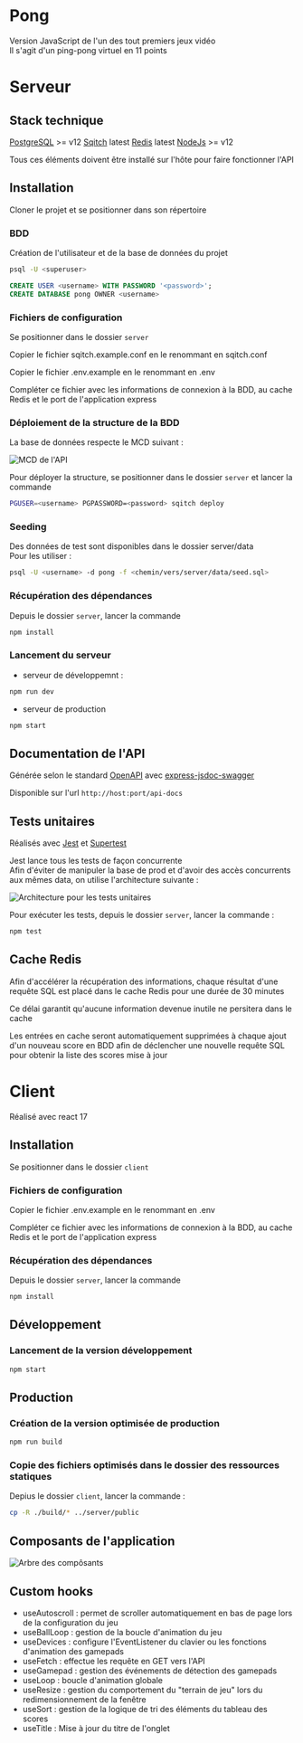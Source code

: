 # Pong

Version JavaScript de l'un des tout premiers jeux vidéo  
Il s'agit d'un ping-pong virtuel en 11 points

# Serveur

## Stack technique

[PostgreSQL](https://www.postgresql.org/)  >= v12
[Sqitch](https://sqitch.org/)  latest
[Redis](https://redis.io/)  latest
[NodeJs](https://nodejs.org/fr/) >= v12

Tous ces éléments doivent être installé sur l'hôte pour faire fonctionner l'API

## Installation

Cloner le projet et se positionner dans son répertoire

### BDD

Création de l'utilisateur et de la base de données du projet

```bash
psql -U <superuser>
```

```sql
CREATE USER <username> WITH PASSWORD '<password>';
CREATE DATABASE pong OWNER <username>
```

### Fichiers de configuration

Se positionner dans le dossier `server`

Copier le fichier sqitch.example.conf en le renommant en sqitch.conf

Copier le fichier .env.example en le renommant en .env

Compléter ce fichier avec les informations de connexion à la BDD, au cache Redis et le port de l'application express

### Déploiement de la structure de la BDD

La base de données respecte le MCD suivant :

![MCD de l'API](./server/conception/Pong.png)

Pour déployer la structure, se positionner dans le dossier `server` et lancer la commande

```bash
PGUSER=<username> PGPASSWORD=<password> sqitch deploy
```

### Seeding

Des données de test sont disponibles dans le dossier server/data  
Pour les utiliser :

```bash
psql -U <username> -d pong -f <chemin/vers/server/data/seed.sql>
```

### Récupération des dépendances

Depuis le dossier `server`, lancer la commande

```bash
npm install
```

### Lancement du serveur

- serveur de développemnt : 

```bash
npm run dev
```

- serveur de production

```bash
npm start
```

## Documentation de l'API

Générée selon le standard [OpenAPI](https://swagger.io/specification/) avec [express-jsdoc-swagger](https://brikev.github.io/express-jsdoc-swagger-docs/#/)

Disponible sur l'url `http://host:port/api-docs`

## Tests unitaires

Réalisés avec [Jest](https://jestjs.io/fr/) et [Supertest](https://github.com/visionmedia/supertest)  

Jest lance tous les tests de façon concurrente  
Afin d'éviter de manipuler la base de prod et d'avoir des accès concurrents aux mêmes data, on utilise l'architecture suivante :

![Architecture pour les tests unitaires](./server/conception/TestsUnitaires.jpg)

Pour exécuter les tests, depuis le dossier `server`, lancer la commande :

```bash
npm test
```

## Cache Redis

Afin d'accélérer la récupération des informations, chaque résultat d'une requête SQL est placé dans le cache Redis pour une durée de 30 minutes

Ce délai garantit qu'aucune information devenue inutile ne persitera dans le cache

Les entrées en cache seront automatiquement supprimées à chaque ajout d'un nouveau score en BDD afin de déclencher une nouvelle requête SQL pour obtenir la liste des scores mise à jour

# Client

Réalisé avec react 17

## Installation

Se positionner dans le dossier `client`

### Fichiers de configuration

Copier le fichier .env.example en le renommant en .env

Compléter ce fichier avec les informations de connexion à la BDD, au cache Redis et le port de l'application express

### Récupération des dépendances

Depuis le dossier `server`, lancer la commande

```bash
npm install
```

## Développement

### Lancement de la version développement

```bash
npm start
```

## Production

### Création de la version optimisée de production

```bash
npm run build
```

### Copie des fichiers optimisés dans le dossier des ressources statiques

Depius le dossier `client`, lancer la commande :

```bash
cp -R ./build/* ../server/public
```

## Composants de l'application

![Arbre des compôsants](./server/conception/ArbreComposants.png)

## Custom hooks

- useAutoscroll : permet de scroller automatiquement en bas de page lors de la configuration du jeu
- useBallLoop : gestion de la boucle d'animation du jeu
- useDevices : configure l'EventListener du clavier ou les fonctions d'animation des gamepads
- useFetch : effectue les requête en GET vers l'API
- useGamepad : gestion des événements de détection des gamepads
- useLoop : boucle d'animation globale
- useResize : gestion du comportement du "terrain de jeu" lors du redimensionnement de la fenêtre
- useSort : gestion de la logique de tri des éléments du tableau des scores
- useTitle : Mise à jour du titre de l'onglet
